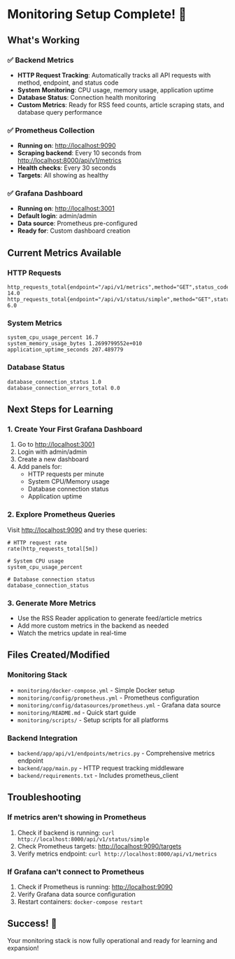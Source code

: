 # Monitoring Setup Complete! 🎉

## What's Working

### ✅ Backend Metrics

- **HTTP Request Tracking**: Automatically tracks all API requests with method, endpoint, and status code
- **System Monitoring**: CPU usage, memory usage, application uptime
- **Database Status**: Connection health monitoring
- **Custom Metrics**: Ready for RSS feed counts, article scraping stats, and database query performance

### ✅ Prometheus Collection

- **Running on**: <http://localhost:9090>
- **Scraping backend**: Every 10 seconds from <http://localhost:8000/api/v1/metrics>
- **Health checks**: Every 30 seconds
- **Targets**: All showing as healthy

### ✅ Grafana Dashboard

- **Running on**: <http://localhost:3001>
- **Default login**: admin/admin
- **Data source**: Prometheus pre-configured
- **Ready for**: Custom dashboard creation

## Current Metrics Available

### HTTP Requests

```
http_requests_total{endpoint="/api/v1/metrics",method="GET",status_code="200"} 14.0
http_requests_total{endpoint="/api/v1/status/simple",method="GET",status_code="200"} 6.0
```

### System Metrics

```
system_cpu_usage_percent 16.7
system_memory_usage_bytes 1.2699799552e+010
application_uptime_seconds 207.489779
```

### Database Status

```
database_connection_status 1.0
database_connection_errors_total 0.0
```

## Next Steps for Learning

### 1. Create Your First Grafana Dashboard

1. Go to <http://localhost:3001>
2. Login with admin/admin
3. Create a new dashboard
4. Add panels for:
   - HTTP requests per minute
   - System CPU/Memory usage
   - Database connection status
   - Application uptime

### 2. Explore Prometheus Queries

Visit <http://localhost:9090> and try these queries:

```
# HTTP request rate
rate(http_requests_total[5m])

# System CPU usage
system_cpu_usage_percent

# Database connection status
database_connection_status
```

### 3. Generate More Metrics

- Use the RSS Reader application to generate feed/article metrics
- Add more custom metrics in the backend as needed
- Watch the metrics update in real-time

## Files Created/Modified

### Monitoring Stack

- `monitoring/docker-compose.yml` - Simple Docker setup
- `monitoring/config/prometheus.yml` - Prometheus configuration
- `monitoring/config/datasources/prometheus.yml` - Grafana data source
- `monitoring/README.md` - Quick start guide
- `monitoring/scripts/` - Setup scripts for all platforms

### Backend Integration

- `backend/app/api/v1/endpoints/metrics.py` - Comprehensive metrics endpoint
- `backend/app/main.py` - HTTP request tracking middleware
- `backend/requirements.txt` - Includes prometheus_client

## Troubleshooting

### If metrics aren't showing in Prometheus

1. Check if backend is running: `curl http://localhost:8000/api/v1/status/simple`
2. Check Prometheus targets: <http://localhost:9090/targets>
3. Verify metrics endpoint: `curl http://localhost:8000/api/v1/metrics`

### If Grafana can't connect to Prometheus

1. Check if Prometheus is running: <http://localhost:9090>
2. Verify Grafana data source configuration
3. Restart containers: `docker-compose restart`

## Success! 🚀

Your monitoring stack is now fully operational and ready for learning and expansion!
